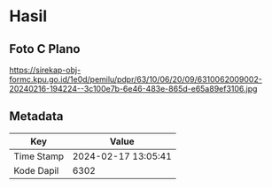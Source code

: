 # Hasil

## Foto C Plano

https://sirekap-obj-formc.kpu.go.id/1e0d/pemilu/pdpr/63/10/06/20/09/6310062009002-20240216-194224--3c100e7b-6e46-483e-865d-e65a89ef3106.jpg


## Metadata

| Key        | Value               |
| ---------- | ------------------- |
| Time Stamp | 2024-02-17 13:05:41 |
| Kode Dapil | 6302                |



